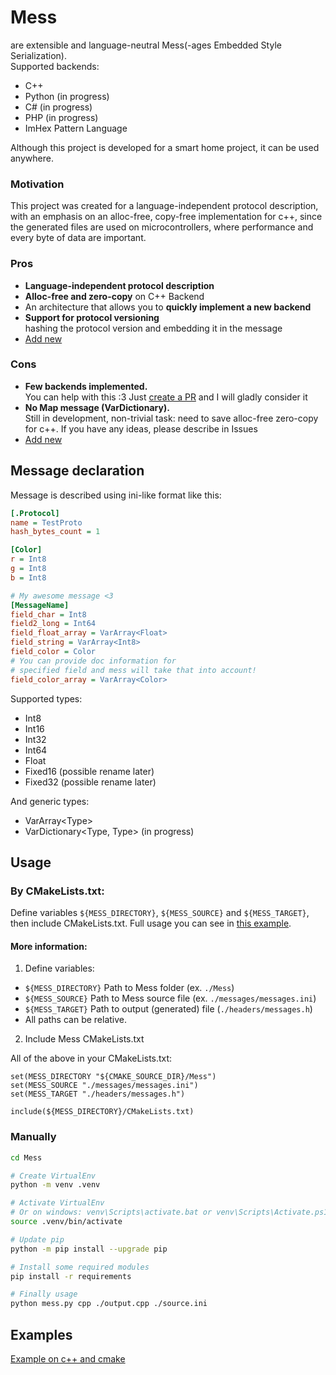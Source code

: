 # Mess 
are extensible and language-neutral Mess(-ages Embedded Style Serialization).  
Supported backends:
- C++
- Python (in progress)
- C# (in progress)
- PHP (in progress)
- ImHex Pattern Language

Although this project is developed for a smart home project, it can be used anywhere.

### Motivation
This project was created for a language-independent protocol description, with an emphasis on an alloc-free, copy-free implementation for c++, since the generated files are used on microcontrollers, where performance and every byte of data are important.

### Pros
- **Language-independent protocol description**
- **Alloc-free and zero-copy** on C++ Backend
-   An architecture that allows you to **quickly implement a new backend**
-   **Support for protocol versioning** <br>hashing the protocol version and embedding it in the message
- [Add new](https://github.com/ameharoo/Mess/issues)

### Cons  
- **Few backends implemented.** <br>You can help with this :3 Just [create a PR](https://github.com/ameharoo/Mess/pulls ) and I will gladly consider it
- **No Map message (VarDictionary).** <br>Still in development, non-trivial task: need to save alloc-free zero-copy for c++. If you have any ideas, please describe in Issues
- [Add new](https://github.com/ameharoo/Mess/issues)

## Message declaration
Message is described using ini-like format like this:
```ini
[.Protocol]
name = TestProto
hash_bytes_count = 1

[Color]
r = Int8
g = Int8
b = Int8

# My awesome message <3
[MessageName]
field_char = Int8
field2_long = Int64
field_float_array = VarArray<Float>
field_string = VarArray<Int8>
field_color = Color
# You can provide doc information for
# specified field and mess will take that into account!
field_color_array = VarArray<Color>
```

Supported types:
- Int8
- Int16
- Int32
- Int64
- Float
- Fixed16 (possible rename later)
- Fixed32 (possible rename later)

And generic types:
- VarArray\<Type\>
- VarDictionary\<Type, Type\> (in progress)

## Usage
### By CMakeLists.txt:
Define variables `${MESS_DIRECTORY}`, `${MESS_SOURCE}` and `${MESS_TARGET}`, then include CMakeLists.txt.
Full usage you can see in [this example](examples/cpp).

#### More information:
1. Define variables:
- `${MESS_DIRECTORY}` Path to Mess folder (ex. `./Mess`)
- `${MESS_SOURCE}` Path to Mess source file (ex. `./messages/messages.ini`)
- `${MESS_TARGET}` Path to output (generated) file (`./headers/messages.h`)
- All paths can be relative.
2. Include Mess CMakeLists.txt

All of the above in your CMakeLists.txt:
```
set(MESS_DIRECTORY "${CMAKE_SOURCE_DIR}/Mess")
set(MESS_SOURCE "./messages/messages.ini")
set(MESS_TARGET "./headers/messages.h")

include(${MESS_DIRECTORY}/CMakeLists.txt)
```

### Manually
```bash
cd Mess

# Create VirtualEnv
python -m venv .venv

# Activate VirtualEnv
# Or on windows: venv\Scripts\activate.bat or venv\Scripts\Activate.ps1
source .venv/bin/activate

# Update pip
python -m pip install --upgrade pip

# Install some required modules
pip install -r requirements

# Finally usage
python mess.py cpp ./output.cpp ./source.ini
```

## Examples
[Example on c++ and cmake](examples/cpp)

